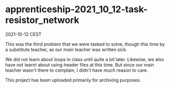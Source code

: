 # apprenticeship-2021_10_12-task-resistor_network
2021-10-12 CEST

This was the third problem that we were tasked to solve, though this time by a substitute teacher, as our main teacher was written sick.

We did not learn about loops in class until quite a bit later. Likewise, we also have not learnt about using header files at this time. But since our main teacher wasn't there to complain, I didn't have much reason to care.

This project has been uploaded primarily for archiving purposes.
